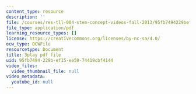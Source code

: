 ```yaml
---
content_type: resource
description: ''
file: /courses/res-tll-004-stem-concept-videos-fall-2013/95fb7494229bef15ee5974419cbf4144_JGeTcRfKgBo.pdf
file_type: application/pdf
learning_resource_types: []
license: https://creativecommons.org/licenses/by-nc-sa/4.0/
ocw_type: OCWFile
resourcetype: Document
title: 3play pdf file
uid: 95fb7494-229b-ef15-ee59-74419cbf4144
video_files:
  video_thumbnail_file: null
video_metadata:
  youtube_id: null
---
```

